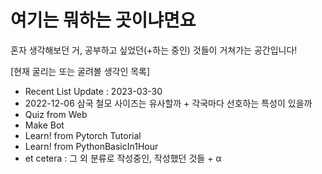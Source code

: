 # 여기는 뭐하는 곳이냐면요
혼자 생각해보던 거, 공부하고 싶었던(+하는 중인) 것들이 거쳐가는 공간입니다!

[현재 굴리는 또는 굴려볼 생각인 목록]
- Recent List Update : 2023-03-30
- 2022-12-06 삼국 철모 사이즈는 유사할까 + 각국마다 선호하는 특성이 있을까
- Quiz from Web
- Make Bot
- Learn! from Pytorch Tutorial
- Learn! from PythonBasicIn1Hour
- et cetera  : 그 외 분류로 작성중인, 작성했던 것들 + α